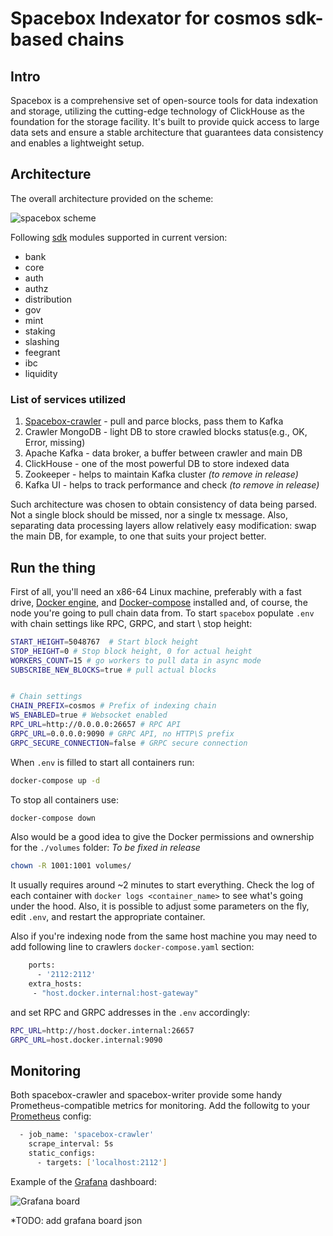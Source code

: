 # Spacebox Indexator for cosmos sdk-based chains

## Intro

Spacebox is a comprehensive set of open-source tools for data indexation and storage, utilizing the cutting-edge technology of ClickHouse as the foundation for the storage facility. It's built to provide quick access to large data sets and ensure a stable architecture that guarantees data consistency and enables a lightweight setup.

## Architecture

The overall architecture provided on the scheme:

![spacebox scheme](https://gateway.ipfs.cybernode.ai/ipfs/QmYBeFuB73QNfoEwfFPH5L4ZBsTXyj4rET9ayfNeh6FWEi)

Following [sdk](https://github.com/cosmos/cosmos-sdk/tree/v0.45.13/x) modules supported in current version:

- bank
- core
- auth
- authz
- distribution
- gov
- mint
- staking
- slashing
- feegrant
- ibc
- liquidity

### List of services utilized

1. [Spacebox-crawler](https://github.com/bro-n-bro/spacebox-crawler) - pull and parce blocks, pass them to Kafka
2. Crawler MongoDB - light DB to store crawled blocks status(e.g., OK, Error, missing)
3. Apache Kafka - data broker, a buffer between crawler and main DB
4. ClickHouse - one of the most powerful DB to store indexed data
5. Zookeeper - helps to maintain Kafka cluster *(to remove in release)*
6. Kafka UI - helps to track performance and check  *(to remove in release)*

Such architecture was chosen to obtain consistency of data being parsed. Not a single block should be missed, nor a single tx message. Also, separating data processing layers allow relatively easy modification: swap the main DB, for example, to one that suits your project better.

## Run the thing

First of all, you'll need an x86-64 Linux machine, preferably with a fast drive, [Docker engine](https://docs.docker.com/engine/install/), and [Docker-compose](https://docs.docker.com/compose/install/) installed and, of course, the node you're going to pull chain data from.
To start `spacebox` populate `.env` with chain settings like RPC, GRPC, and start \ stop height:

```bash
START_HEIGHT=5048767  # Start block height
STOP_HEIGHT=0 # Stop block height, 0 for actual height
WORKERS_COUNT=15 # go workers to pull data in async mode
SUBSCRIBE_NEW_BLOCKS=true # pull actual blocks


# Chain settings
CHAIN_PREFIX=cosmos # Prefix of indexing chain
WS_ENABLED=true # Websocket enabled
RPC_URL=http://0.0.0.0:26657 # RPC API
GRPC_URL=0.0.0.0:9090 # GRPC API, no HTTP\S prefix
GRPC_SECURE_CONNECTION=false # GRPC secure connection
```

When `.env` is filled to start all containers run:

```bash
docker-compose up -d
```

To stop all containers use:

```bash
docker-compose down
```

Also would be a good idea to give the Docker permissions and ownership for the `./volumes` folder:
*To be fixed in release*

```bash
chown -R 1001:1001 volumes/
```

It usually requires around ~2 minutes to start everything. Check the log of each container with `docker logs <container_name>` to see what's going under the hood. Also, it is possible to adjust some parameters on the fly, edit `.env`, and restart the appropriate container.

Also if you're indexing node from the same host machine you may need to add following line to crawlers `docker-compose.yaml` section:

```bash
    ports:
      - '2112:2112'
    extra_hosts:
     - "host.docker.internal:host-gateway"
```

and set RPC and GRPC addresses in the `.env` accordingly:

```bash
RPC_URL=http://host.docker.internal:26657
GRPC_URL=host.docker.internal:9090 
```

## Monitoring

Both spacebox-crawler and spacebox-writer provide some handy Prometheus-compatible metrics for monitoring.
Add the followitg to your [Prometheus](https://github.com/prometheus/prometheus) config:

```bash
  - job_name: 'spacebox-crawler'
    scrape_interval: 5s
    static_configs:
      - targets: ['localhost:2112']
```

Example of the [Grafana](https://github.com/grafana/grafana) dashboard:

![Grafana board](https://gateway.ipfs.cybernode.ai/ipfs/QmbAhZFPHHUd1DwDdRn1syqwYasQAaxAPfu3KEk8YyufY9)

*TODO: add grafana board json
